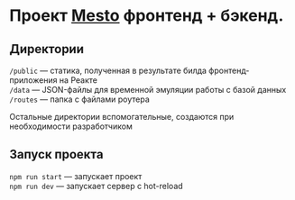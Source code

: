 # Проект [Mesto](https://tiger.students.nomoreparties.xyz) фронтенд + бэкенд.

## Директории

`/public` — статика, полученная в результате билда фронтенд-приложения на Реакте  
`/data` — JSON-файлы для временной эмуляции работы с базой данных  
`/routes` — папка с файлами роутера  
  
Остальные директории вспомогательные, создаются при необходимости разработчиком

## Запуск проекта

`npm run start` — запускает проект   
`npm run dev` — запускает сервер с hot-reload